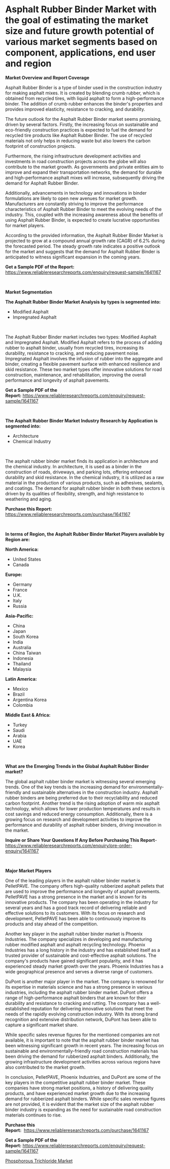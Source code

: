 <p><h1>Asphalt Rubber Binder Market with the goal of estimating the market size and future growth potential of various market segments based on component, applications, end user and region</h1></p><p><strong>Market Overview and Report Coverage</strong></p>
<p><p>Asphalt Rubber Binder is a type of binder used in the construction industry for making asphalt mixes. It is created by blending crumb rubber, which is obtained from recycled tires, with liquid asphalt to form a high-performance binder. The addition of crumb rubber enhances the binder's properties and provides improved elasticity, resistance to cracking, and durability.</p><p>The future outlook for the Asphalt Rubber Binder market seems promising, driven by several factors. Firstly, the increasing focus on sustainable and eco-friendly construction practices is expected to fuel the demand for recycled tire products like Asphalt Rubber Binder. The use of recycled materials not only helps in reducing waste but also lowers the carbon footprint of construction projects.</p><p>Furthermore, the rising infrastructure development activities and investments in road construction projects across the globe will also contribute to the market growth. As governments and private entities aim to improve and expand their transportation networks, the demand for durable and high-performance asphalt mixes will increase, subsequently driving the demand for Asphalt Rubber Binder.</p><p>Additionally, advancements in technology and innovations in binder formulations are likely to open new avenues for market growth. Manufacturers are constantly striving to improve the performance characteristics of Asphalt Rubber Binder to meet the evolving needs of the industry. This, coupled with the increasing awareness about the benefits of using Asphalt Rubber Binder, is expected to create lucrative opportunities for market players.</p><p>According to the provided information, the Asphalt Rubber Binder Market is projected to grow at a compound annual growth rate (CAGR) of 6.2% during the forecasted period. The steady growth rate indicates a positive outlook for the market and suggests that the demand for Asphalt Rubber Binder is anticipated to witness significant expansion in the coming years.</p></p>
<p><strong>Get a Sample PDF of the Report:</strong> <a href="https://www.reliableresearchreports.com/enquiry/request-sample/1641167">https://www.reliableresearchreports.com/enquiry/request-sample/1641167</a></p>
<p>&nbsp;</p>
<p><strong>Market Segmentation</strong></p>
<p><strong>The Asphalt Rubber Binder Market Analysis by types is segmented into:</strong></p>
<p><ul><li>Modified Asphalt</li><li>Impregnated Asphalt</li></ul></p>
<p>&nbsp;</p>
<p><p>The Asphalt Rubber Binder market includes two types: Modified Asphalt and Impregnated Asphalt. Modified Asphalt refers to the process of adding rubber to asphalt binder, usually from recycled tires, increasing its durability, resistance to cracking, and reducing pavement noise. Impregnated Asphalt involves the infusion of rubber into the aggregate and binder, creating a flexible pavement surface with enhanced resilience and skid resistance. These two market types offer innovative solutions for road construction, maintenance, and rehabilitation, improving the overall performance and longevity of asphalt pavements.</p></p>
<p><strong>Get a Sample PDF of the Report:</strong>&nbsp;<a href="https://www.reliableresearchreports.com/enquiry/request-sample/1641167">https://www.reliableresearchreports.com/enquiry/request-sample/1641167</a></p>
<p>&nbsp;</p>
<p><strong>The Asphalt Rubber Binder Market Industry Research by Application is segmented into:</strong></p>
<p><ul><li>Architecture</li><li>Chemical Industry</li></ul></p>
<p>&nbsp;</p>
<p><p>The asphalt rubber binder market finds its application in architecture and the chemical industry. In architecture, it is used as a binder in the construction of roads, driveways, and parking lots, offering enhanced durability and skid resistance. In the chemical industry, it is utilized as a raw material in the production of various products, such as adhesives, sealants, and coatings. The demand for asphalt rubber binder in both these sectors is driven by its qualities of flexibility, strength, and high resistance to weathering and aging.</p></p>
<p><strong>Purchase this Report:</strong>&nbsp; <a href="https://www.reliableresearchreports.com/purchase/1641167">https://www.reliableresearchreports.com/purchase/1641167</a></p>
<p>&nbsp;</p>
<p><strong>In terms of Region, the Asphalt Rubber Binder Market Players available by Region are:</strong></p>
<p>
    <p> <strong> North America: </strong>
        <ul>
            <li>United States</li>
            <li>Canada</li>
        </ul>
        </p> 
    <p> <strong> Europe: </strong>
        <ul>
            <li>Germany</li>
            <li>France</li>
            <li>U.K.</li>
            <li>Italy</li>
            <li>Russia</li>
        </ul>
        </p> 
    <p> <strong> Asia-Pacific: </strong>
        <ul>
            <li>China</li>
            <li>Japan</li>
            <li>South Korea</li>
            <li>India</li>
            <li>Australia</li>
            <li>China Taiwan</li>
            <li>Indonesia</li>
            <li>Thailand</li>
            <li>Malaysia</li>
        </ul>
        </p> 
    <p> <strong> Latin America: </strong>
        <ul>
            <li>Mexico</li>
            <li>Brazil</li>
            <li>Argentina Korea</li>
            <li>Colombia</li>
        </ul>
        </p> 
    <p> <strong> Middle East & Africa: </strong>
        <ul>
            <li>Turkey</li>
            <li>Saudi</li>
            <li>Arabia</li>
            <li>UAE</li>
            <li>Korea</li>
        </ul>
    </p>
    </p>
<p>&nbsp;</p>
<p><strong>What are the Emerging Trends in the Global Asphalt Rubber Binder market?</strong></p>
<p><p>The global asphalt rubber binder market is witnessing several emerging trends. One of the key trends is the increasing demand for environmentally-friendly and sustainable alternatives in the construction industry. Asphalt rubber binders are being preferred due to their recyclability and reduced carbon footprint. Another trend is the rising adoption of warm mix asphalt technology, which allows for lower production temperatures and results in cost savings and reduced energy consumption. Additionally, there is a growing focus on research and development activities to improve the performance and durability of asphalt rubber binders, driving innovation in the market.</p></p>
<p><strong>Inquire or Share Your Questions If Any Before Purchasing This Report</strong>- <a href="https://www.reliableresearchreports.com/enquiry/pre-order-enquiry/1641167">https://www.reliableresearchreports.com/enquiry/pre-order-enquiry/1641167</a></p>
<p>&nbsp;</p>
<p><strong>Major Market Players</strong></p>
<p><p>One of the leading players in the asphalt rubber binder market is PelletPAVE. The company offers high-quality rubberized asphalt pellets that are used to improve the performance and longevity of asphalt pavements. PelletPAVE has a strong presence in the market and is known for its innovative products. The company has been operating in the industry for several years and has a good track record of delivering reliable and effective solutions to its customers. With its focus on research and development, PelletPAVE has been able to continuously improve its products and stay ahead of the competition.</p><p>Another key player in the asphalt rubber binder market is Phoenix Industries. The company specializes in developing and manufacturing rubber modified asphalt and asphalt recycling technology. Phoenix Industries has a long history in the industry and has established itself as a trusted provider of sustainable and cost-effective asphalt solutions. The company's products have gained significant popularity, and it has experienced steady market growth over the years. Phoenix Industries has a wide geographical presence and serves a diverse range of customers.</p><p>DuPont is another major player in the market. The company is renowned for its expertise in materials science and has a strong presence in various industries, including the asphalt rubber binder market. DuPont offers a range of high-performance asphalt binders that are known for their durability and resistance to cracking and rutting. The company has a well-established reputation for delivering innovative solutions that meet the needs of the rapidly evolving construction industry. With its strong brand recognition and extensive distribution network, DuPont has been able to capture a significant market share.</p><p>While specific sales revenue figures for the mentioned companies are not available, it is important to note that the asphalt rubber binder market has been witnessing significant growth in recent years. The increasing focus on sustainable and environmentally-friendly road construction materials has been driving the demand for rubberized asphalt binders. Additionally, the growing infrastructure development activities across various regions have also contributed to the market growth.</p><p>In conclusion, PelletPAVE, Phoenix Industries, and DuPont are some of the key players in the competitive asphalt rubber binder market. These companies have strong market positions, a history of delivering quality products, and have experienced market growth due to the increasing demand for rubberized asphalt binders. While specific sales revenue figures are not provided, it is evident that the market size of the asphalt rubber binder industry is expanding as the need for sustainable road construction materials continues to rise.</p></p>
<p><strong>Purchase this Report:</strong>&nbsp;&nbsp;<a href="https://www.reliableresearchreports.com/purchase/1641167">https://www.reliableresearchreports.com/purchase/1641167</a></p>
<p></p>
<p><strong>Get a Sample PDF of the Report:</strong>&nbsp;<a href="https://www.reliableresearchreports.com/enquiry/request-sample/1641167">https://www.reliableresearchreports.com/enquiry/request-sample/1641167</a></p>
<p><p><a href="https://github.com/PeterParrish5/Market-Research-Report-List-2/blob/main/phosphorous-trichloride-market.md">Phosphorous Trichloride Market</a></p></p>